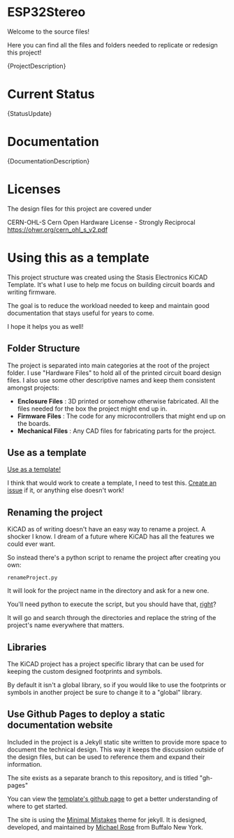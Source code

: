 # ESP32Stereo

Welcome to the source files!

Here you can find all the files and folders needed to replicate or redesign this project!

{ProjectDescription}

# Current Status

{StatusUpdate}

# Documentation

{DocumentationDescription}

# Licenses

The design files for this project are covered under 

CERN-OHL-S
Cern Open Hardware License - Strongly Reciprocal
https://ohwr.org/cern_ohl_s_v2.pdf


# Using this as a template

This project structure was created using the Stasis Electronics KiCAD Template. It's what I use to help me focus on building circuit boards and writing firmware. 

The goal is to reduce the workload needed to keep and maintain good documentation that stays useful for years to come.

I hope it helps you as well!

## Folder Structure

The project is separated into main categories at the root of the project folder. I use "Hardware Files" to hold all of the printed circuit board design files. I also use some other descriptive names and keep them consistent amongst projects:

- **Enclosure Files** : 3D printed or somehow otherwise fabricated. All the files needed for the box the project might end up in.
- **Firmware Files** : The code for any microcontrollers that might end up on the boards. 
- **Mechanical Files** : Any CAD files for fabricating parts for the project. 

## Use as a template

[Use as a template!](https://github.com/stasiselectronics/KiCAD-Project-Template/generate)

I think that would work to create a template, I need to test this. [Create an issue](https://github.com/stasiselectronics/KiCAD-Project-Template/issues/new/choose) if it, or anything else doesn't work!

## Renaming the project

KiCAD as of writing doesn't have an easy way to rename a project. A shocker I know. I dream of a future where KiCAD has all the features we could ever want. 

So instead there's a python script to rename the project after creating you own:

    renameProject.py

It will look for the project name in the directory and ask for a new one.

You'll need python to execute the script, but you should have that, [right](https://www.python.org/)?

It will go and search through the directories and replace the string of the project's name everywhere that matters. 

## Libraries

The KiCAD project has a project specific library that can be used for keeping the custom designed footprints and symbols.

By default it isn't a global library, so if you would like to use the footprints or symbols in another project be sure to change it to a "global" library.


## Use Github Pages to deploy a static documentation website

Included in the project is a Jekyll static site written to provide more space to document the technical design. This way it keeps the discussion outside of the design files, but can be used to reference them and expand their information.

The site exists as a separate branch to this repository, and is titled "gh-pages"

You can view the [template's github page](https://stasiselectronics.github.io/KiCAD-Project-Template/) to get a better understanding of where to get started.

The site is using the [Minimal Mistakes](https://mmistakes.github.io/minimal-mistakes/about/) theme for jekyll. It is designed, developed, and maintained by [Michael Rose](https://mademistakes.com/about/) from Buffalo New York.
